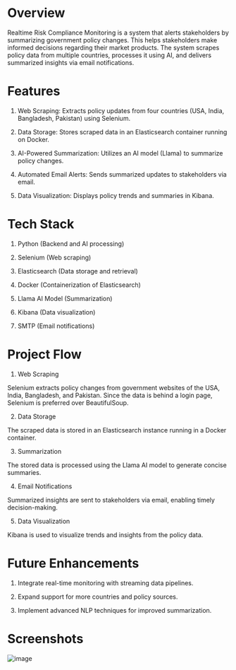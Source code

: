 # Overview
Realtime Risk Compliance Monitoring is a system that alerts stakeholders by summarizing government policy changes. This helps stakeholders make informed decisions regarding their market products. The system scrapes policy data from multiple countries, processes it using AI, and delivers summarized insights via email notifications.
# Features
1) Web Scraping: Extracts policy updates from four countries (USA, India, Bangladesh, Pakistan) using Selenium.

2) Data Storage: Stores scraped data in an Elasticsearch container running on Docker.

3) AI-Powered Summarization: Utilizes an AI model (Llama) to summarize policy changes.

4) Automated Email Alerts: Sends summarized updates to stakeholders via email.

5) Data Visualization: Displays policy trends and summaries in Kibana.

# Tech Stack
1) Python (Backend and AI processing)

2) Selenium (Web scraping)

3) Elasticsearch (Data storage and retrieval)

4) Docker (Containerization of Elasticsearch)

5) Llama AI Model (Summarization)

6) Kibana (Data visualization)

7) SMTP (Email notifications)

# Project Flow
1) Web Scraping

Selenium extracts policy changes from government websites of the USA, India, Bangladesh, and Pakistan. Since the data is behind a login page, Selenium is preferred over BeautifulSoup.

2) Data Storage

The scraped data is stored in an Elasticsearch instance running in a Docker container.

3) Summarization

The stored data is processed using the Llama AI model to generate concise summaries.

4) Email Notifications

Summarized insights are sent to stakeholders via email, enabling timely decision-making.

5) Data Visualization

Kibana is used to visualize trends and insights from the policy data.

# Future Enhancements
1) Integrate real-time monitoring with streaming data pipelines.

2) Expand support for more countries and policy sources.

3) Implement advanced NLP techniques for improved summarization.

# Screenshots

![image](https://github.com/user-attachments/assets/c46d789f-9aff-4a62-909a-fb996b6d34eb)


